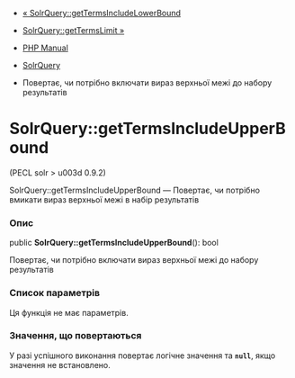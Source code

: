- [«
SolrQuery::getTermsIncludeLowerBound](solrquery.gettermsincludelowerbound.md)
- [SolrQuery::getTermsLimit »](solrquery.gettermslimit.md)

- [PHP Manual](index.md)
- [SolrQuery](class.solrquery.md)
- Повертає, чи потрібно включати вираз верхньої межі до набору
результатів

# SolrQuery::getTermsIncludeUpperBound

(PECL solr \> u003d 0.9.2)

SolrQuery::getTermsIncludeUpperBound — Повертає, чи потрібно вмикати
вираз верхньої межі в набір результатів

### Опис

public **SolrQuery::getTermsIncludeUpperBound**(): bool

Повертає, чи потрібно включати вираз верхньої межі до набору
результатів

### Список параметрів

Ця функція не має параметрів.

### Значення, що повертаються

У разі успішного виконання повертає логічне значення та
**`null`**, якщо значення не встановлено.
